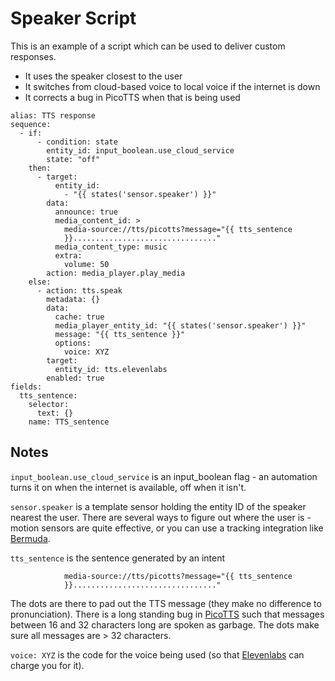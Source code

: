 # Speaker Script

This is an example of a script which can be used to deliver custom responses.

* It uses the speaker closest to the user
* It switches from cloud-based voice to local voice if the internet is down
* It corrects a bug in PicoTTS when that is being used
```
alias: TTS response
sequence:
  - if:
      - condition: state
        entity_id: input_boolean.use_cloud_service
        state: "off"
    then:
      - target:
          entity_id:
            - "{{ states('sensor.speaker') }}"
        data:
          announce: true
          media_content_id: >
            media-source://tts/picotts?message="{{ tts_sentence
            }}................................"
          media_content_type: music
          extra:
            volume: 50
        action: media_player.play_media
    else:
      - action: tts.speak
        metadata: {}
        data:
          cache: true
          media_player_entity_id: "{{ states('sensor.speaker') }}"
          message: "{{ tts_sentence }}"
          options:
            voice: XYZ
        target:
          entity_id: tts.elevenlabs
        enabled: true
fields:
  tts_sentence:
    selector:
      text: {}
    name: TTS_sentence
```
## Notes

```input_boolean.use_cloud_service``` is an input_boolean flag - an automation turns it on when the internet is available, off when it isn't.

```sensor.speaker``` is a template sensor holding the entity ID of the speaker nearest the user. 
There are several ways to figure out where the user is - motion sensors are quite effective, or you can use a tracking integration like [Bermuda](https://github.com/agittins/bermuda).

```tts_sentence``` is the sentence generated by an intent

```
            media-source://tts/picotts?message="{{ tts_sentence
            }}................................"
```
The dots are there to pad out the TTS message (they make no difference to pronunciation). There is a long standing bug in [PicoTTS](https://www.home-assistant.io/integrations/picotts/) such that messages between 16 and 32 characters long are spoken as garbage. The dots make sure all messages are > 32 characters.

```voice: XYZ``` is the code for the voice being used (so that [Elevenlabs](https://www.home-assistant.io/integrations/elevenlabs/) can charge you for it).












